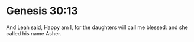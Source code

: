 # Genesis 30:13

And Leah said, Happy am I, for the daughters will call me blessed: and she called his name Asher.